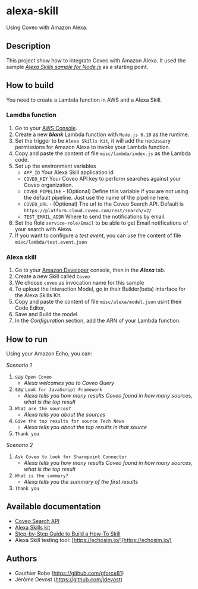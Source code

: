 # alexa-skill
Using Coveo with Amazon Alexa.

## Description

This project show how to integrate Coveo with Amazon Alexa. It used the sample *[Alexa Skills sample for Node.js](https://github.com/alexa/skill-sample-nodejs-howto)* as a starting point.

## How to build

You need to create a Lambda function in AWS and a Alexa Skill.

### Lamdba function

1. Go to your [AWS Console](https://console.aws.amazon.com/lambda).
1. Create a new ___blank___ Lambda function with `Node.js 6.10` as the runtime.
1. Set the trigger to be `Alexa Skills Kit`, it will add the necessary permissions for Amazon Alexa to invoke your Lambda function.
1. Copy and paste the content of file `misc/lambda/index.js` as the Lambda code.
1. Set up the environment variables
    * `APP_ID` Your Alexa Skill application id
    * `COVEO_KEY` Your Coveo API key to perform searches against your Coveo organization.
    * `COVEO_PIPELINE` - (Optional) Define this variable if you are not using the default pipeline. Just use the name of the pipeline here.
    * `COVEO_URL` - (Optional) The url to the Coveo Search API. Default is `https://platform.cloud.coveo.com/rest/search/v2/`
    * `TEST_EMAIL_ADDR` Where to send the notifications by email.
1. Set the Role `service-role/Email` to be able to get Email notifications of your search with Alexa.
1. If you want to configure a _test event_, you can use the content of file `misc/lambda/test.event.json`



### Alexa skill

1. Go to your [Amazon Developer](https://developer.amazon.com/home.html) console, then in the ___Alexa___ tab.
1. Create a new Skill called `Coveo`
1. We choose `coveo` as invocation name for this sample
1. To upload the Interaction Model, go in their Builder(beta) interface for the Alexa Skills Kit.
1. Copy and paste the content of file `misc/alexa/model.json` usint their Code Editor,
1. Save and Build the model.
1. In the _Configuration_ section, add the ARN of your Lambda function.

## How to run

Using your Amazon Echo, you can:

_Scenario 1_
1. say `Open Coveo`
    * _Alexa welcomes you to Coveo Query_
1. say `Look for JavaScript Framework`
    * _Alexa tells you how many results Coveo found in how many sources, what is the top result_
1. `What are the sources?`
    * _Alexa tells you about the sources_
1. `Give the top results for source Tech News`
    * _Alexa tells you about the top results in that source_
1. `Thank you`

_Scenario 2_
1. `Ask Coveo to look for Sharepoint Connector`
    * _Alexa tells you how many results Coveo found in how many sources, what is the top result_
1. `What is the summary?`
    * _Alexa tells you the summary of the first results_
1. `Thank you`


## Available documentation

* [Coveo Search API](https://developers.coveo.com/display/CloudPlatform/Search+API)
* [Alexa Skills kit](https://developer.amazon.com/alexa-skills-kit)
* [Step-by-Step Guide to Build a How-To Skill](https://github.com/alexa/skill-sample-nodejs-howto)
* Alexa Skill testing tool: [https://echosim.io/](https://echosim.io/)

## Authors

- Gauthier Robe (https://github.com/gforce81)
- Jérôme Devost (https://github.com/jdevost)
